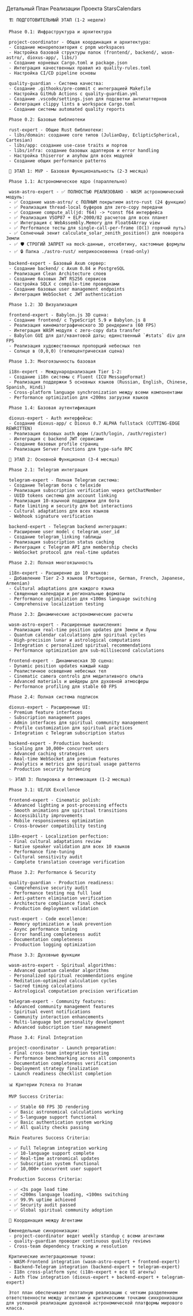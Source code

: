 Детальный План Реализации Проекта StarsCalendars

     🏗️ ПОДГОТОВИТЕЛЬНЫЙ ЭТАП (1-2 недели)

     Phase 0.1: Инфраструктура и архитектура

     project-coordinator - Общая координация и архитектура:
     - Создание монорепозитория с pnpm workspaces
     - Настройка базовой структуры папок (frontend/, backend/, wasm-astro/, dioxus-app/, libs/)
     - Создание корневых Cargo.toml и package.json
     - Интеграция качественных правил из quality-rules.toml
     - Настройка CI/CD pipeline основы

     quality-guardian - Система качества:
     - Создание .githooks/pre-commit с интеграцией Makefile
     - Настройка GitHub Actions с quality-guardian.yml
     - Создание .vscode/settings.json для подсветки антипаттернов
     - Интеграция clippy lints в workspace Cargo.toml
     - Создание системы automated quality reports

     Phase 0.2: Базовые библиотеки

     rust-expert - Общие Rust библиотеки:
     - libs/domain: создание core типов (JulianDay, EclipticSpherical, Cartesian)
     - libs/app: создание use-case traits и портов
     - libs/infra: создание базовых адаптеров и error handling
     - Настройка thiserror и anyhow для всех модулей
     - Создание общих performance patterns

     🚀 ЭТАП 1: MVP - Базовая Функциональность (2-3 месяца)

     Phase 1.1: Астрономическое ядро (параллельно)

     wasm-astro-expert - ✅ ПОЛНОСТЬЮ РЕАЛИЗОВАНО - WASM астрономический модуль:
     - ✅ Создание wasm-astro/ с ПОЛНЫМ покрытием astro-rust (24 функции)
     - ✅ Реализация thread-local буферов для zero-copy передачи
     - ✅ Создание compute_all(jd: f64) -> *const f64 интерфейса
     - ✅ Реализация VSOP87 + ELP-2000/82 расчетов для всех планет
     - ✅ Интеграция с WebAssembly.Memory для Float64Array view
     - ✅ Performance тесты для single-call-per-frame (O(1) горячий путь)
     - ✅ Солнечный зенит calculate_solar_zenith_position() для поворота Земли
     - ✅ 🛡️ СТРОГИЙ ЗАПРЕТ на mock-данные, отсебятину, кастомные формулы
     - ✅ 🔒 Папка ./astro-rust/ неприкосновенна (read-only)

     backend-expert - Базовый Axum сервер:
     - Создание backend/ с Axum 0.84 и PostgreSQL
     - Реализация Clean Architecture слоев
     - Создание базовых JWT RS256 сервисов
     - Настройка SQLX с compile-time проверками
     - Создание базовых user management endpoints
     - Интеграция WebSocket с JWT authentication

     Phase 1.2: 3D Визуализация

     frontend-expert - Babylon.js 3D сцена:
     - Создание frontend/ с TypeScript 5.9 и Babylon.js 8
     - Реализация кинематографического 3D рендеринга (60 FPS)
     - Интеграция WASM модуля с zero-copy data transfer
     - Babylon GUI для дат/квантовой даты; единственный `#stats` div для FPS
     - Реализация художественных пропорций небесных тел
     - Солнце в (0,0,0) (гелиоцентрическая сцена)

     Phase 1.3: Многоязычность базовая

     i18n-expert - Международнализация Tier 1-2:
     - Создание i18n системы с Fluent (ICU MessageFormat)
     - Реализация поддержки 5 основных языков (Russian, English, Chinese, Spanish, Hindi)
     - Cross-platform language synchronization между всеми компонентами
     - Performance optimization для <200ms загрузки языков

     Phase 1.4: Базовая аутентификация

     dioxus-expert - Auth интерфейсы:
     - Создание dioxus-app/ с Dioxus 0.7 ALPHA fullstack (CUTTING-EDGE REWRITTEN)
     - Реализация базовых auth форм (/auth/login, /auth/register)
     - Интеграция с backend JWT сервисами
     - Создание базовых profile страниц
     - Реализация Server Functions для type-safe RPC

     🎯 ЭТАП 2: Основной Функционал (3-4 месяца)

     Phase 2.1: Telegram интеграция

     telegram-expert - Полная Telegram система:
     - Создание Telegram бота с teloxide
     - Реализация subscription verification через getChatMember
     - UUID tokens система для account linking
     - Реализация 10-язычной поддержки для бота
     - Rate limiting и security для bot interactions
     - Cultural adaptations для всех языков
     - Webhook signature verification

     backend-expert - Telegram backend интеграция:
     - Расширение user model с telegram_user_id
     - Создание telegram_linking таблицы
     - Реализация subscription status caching
     - Интеграция с Telegram API для membership checks
     - WebSocket protocol для real-time updates

     Phase 2.2: Полная многоязычность

     i18n-expert - Расширение до 10 языков:
     - Добавление Tier 2-3 языков (Portuguese, German, French, Japanese, Armenian)
     - Cultural adaptations для каждого языка
     - Священные календари и региональные форматы
     - Performance optimization для <100ms language switching
     - Comprehensive localization testing

     Phase 2.3: Динамические астрономические расчеты

     wasm-astro-expert - Расширенные вычисления:
     - Реализация real-time position updates для Земли и Луны
     - Quantum calendar calculations для spiritual cycles
     - High-precision lunar и astrological computations
     - Integration с personalized spiritual recommendations
     - Performance optimization для sub-millisecond calculations

     frontend-expert - Динамическая 3D сцена:
     - Dynamic position updates каждый кадр
     - Реалистичное освещение небесных тел
     - Cinematic camera controls для медитативного опыта
     - Advanced materials и шейдеры для духовной атмосферы
     - Performance profiling для stable 60 FPS

     Phase 2.4: Полная система подписок

     dioxus-expert - Расширенные UI:
     - Premium feature interfaces
     - Subscription management pages
     - Admin interfaces для spiritual community management
     - Profile customization для spiritual practices
     - Integration с Telegram subscription status

     backend-expert - Production backend:
     - Scaling для 10,000+ concurrent users
     - Advanced caching strategies
     - Real-time WebSocket для premium features
     - Analytics и metrics для spiritual usage patterns
     - Production security hardening

     ✨ ЭТАП 3: Полировка и Оптимизация (1-2 месяца)

     Phase 3.1: UI/UX Excellence

     frontend-expert - Cinematic polish:
     - Advanced lighting и post-processing effects
     - Smooth animations для spiritual transitions
     - Accessibility improvements
     - Mobile responsiveness optimization
     - Cross-browser compatibility testing

     i18n-expert - Localization perfection:
     - Final cultural adaptations review
     - Native speaker validation для всех 10 языков
     - Performance fine-tuning
     - Cultural sensitivity audit
     - Complete translation coverage verification

     Phase 3.2: Performance & Security

     quality-guardian - Production readiness:
     - Comprehensive security audit
     - Performance testing под full load
     - Anti-pattern elimination verification
     - Architecture compliance final check
     - Production deployment validation

     rust-expert - Code excellence:
     - Memory optimization и leak prevention
     - Async performance tuning
     - Error handling completeness audit
     - Documentation completeness
     - Production logging optimization

     Phase 3.3: Духовные функции

     wasm-astro-expert - Spiritual algorithms:
     - Advanced quantum calendar algorithms
     - Personalized spiritual recommendations engine
     - Meditation-optimized calculation cycles
     - Sacred timing calculations
     - Astrological computation precision verification

     telegram-expert - Community features:
     - Advanced community management features
     - Spiritual event notifications
     - Community interaction enhancements
     - Multi-language bot personality development
     - Advanced subscription tier management

     Phase 3.4: Final Integration

     project-coordinator - Launch preparation:
     - Final cross-team integration testing
     - Performance benchmarking across all components
     - Documentation completeness verification
     - Deployment strategy finalization
     - Launch readiness checklist completion

     📊 Критерии Успеха по Этапам

     MVP Success Criteria:

     - ✅ Stable 60 FPS 3D rendering
     - ✅ Basic astronomical calculations working
     - ✅ 5-language support functional
     - ✅ Basic authentication system working
     - ✅ All quality checks passing

     Main Features Success Criteria:

     - ✅ Full Telegram integration working
     - ✅ 10-language support complete
     - ✅ Real-time astronomical updates
     - ✅ Subscription system functional
     - ✅ 10,000+ concurrent user support

     Production Success Criteria:

     - ✅ <3s page load time
     - ✅ <200ms language loading, <100ms switching
     - ✅ 99.9% uptime achieved
     - ✅ Security audit passed
     - ✅ Global spiritual community adoption

     🔄 Координация между Агентами

     Еженедельные синхронизации:
     - project-coordinator ведет weekly standup с всеми агентами
     - quality-guardian проводит continuous quality reviews
     - Cross-team dependency tracking и resolution

     Критические интеграционные точки:
     - WASM-Frontend integration (wasm-astro-expert + frontend-expert)
     - Backend-Telegram integration (backend-expert + telegram-expert)
     - I18n cross-platform sync (i18n-expert + все UI агенты)
     - Auth flow integration (dioxus-expert + backend-expert + telegram-expert)

     Этот план обеспечивает поэтапную реализацию с четким разделением ответственности между агентами и критическими точками синхронизации для успешной реализации духовной астрономической платформы мирового класса.
